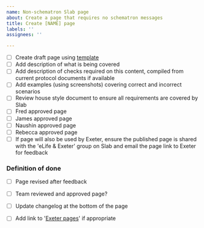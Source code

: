 ```yaml
---
name: Non-schematron Slab page
about: Create a page that requires no schematron messages
title: Create [NAME] page
labels: ''
assignees: ''

---
```


- [ ] Create draft page using [template](https://elifeproduction.slab.com/templates/slab-page-template-6vvjfzj6) 
- [ ] Add description of what is being covered
- [ ] Add description of checks required on this content, compiled from current protocol documents if available
- [ ] Add examples (using screenshots) covering correct and incorrect scenarios
- [ ] Review house style document to ensure all requirements are covered by Slab
- [ ] Fred approved page
- [ ] James approved page
- [ ] Naushin approved page
- [ ] Rebecca approved page
- [ ] If page will also be used by Exeter, ensure the published page is shared with the 'eLife & Exeter' group on Slab and email the page link to Exeter for feedback

### Definition of done
- [ ] Page revised after feedback
- [ ] Team reviewed and approved page?
- [ ] Update changelog at the bottom of the page
- [ ] Add link to '[Exeter pages](https://elifeproduction.slab.com/posts/exeter-pages-yps64svu)' if appropriate


